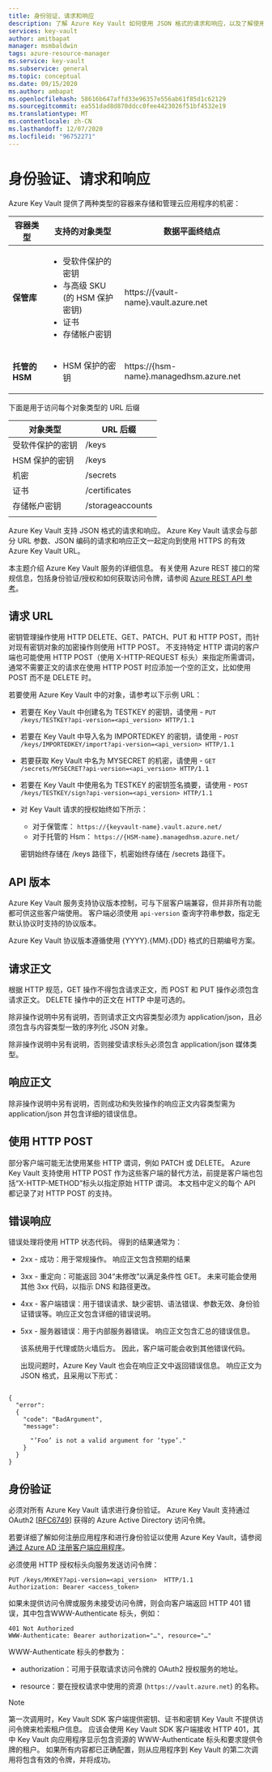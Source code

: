 ```yaml
---
title: 身份验证、请求和响应
description: 了解 Azure Key Vault 如何使用 JSON 格式的请求和响应，以及了解使用密钥保管库所需的身份验证。
services: key-vault
author: amitbapat
manager: msmbaldwin
tags: azure-resource-manager
ms.service: key-vault
ms.subservice: general
ms.topic: conceptual
ms.date: 09/15/2020
ms.author: ambapat
ms.openlocfilehash: 58616b647affd33e96357e556ab61f85d1c62129
ms.sourcegitcommit: ea551dad8d870ddcc0fee4423026f51bf4532e19
ms.translationtype: MT
ms.contentlocale: zh-CN
ms.lasthandoff: 12/07/2020
ms.locfileid: "96752271"
---
```

# <a name="authentication-requests-and-responses"></a>身份验证、请求和响应

Azure Key Vault 提供了两种类型的容器来存储和管理云应用程序的机密：

|容器类型|支持的对象类型|数据平面终结点|
|--|--|--|
| **保管库**|<ul><li>受软件保护的密钥</li><li>与高级 SKU (的 HSM 保护密钥) </li><li>证书</li><li>存储帐户密钥</li></ul> | https://{vault-name}.vault.azure.net
|**托管的 HSM** |<ul><li>HSM 保护的密钥</li></ul> | https://{hsm-name}.managedhsm.azure.net

下面是用于访问每个对象类型的 URL 后缀

|对象类型|URL 后缀|
|--|--|
|受软件保护的密钥| /keys |
|HSM 保护的密钥| /keys |
|机密|/secrets|
|证书| /certificates|
|存储帐户密钥|/storageaccounts
||

Azure Key Vault 支持 JSON 格式的请求和响应。 Azure Key Vault 请求会与部分 URL 参数、JSON 编码的请求和响应正文一起定向到使用 HTTPS 的有效 Azure Key Vault URL。

本主题介绍 Azure Key Vault 服务的详细信息。 有关使用 Azure REST 接口的常规信息，包括身份验证/授权和如何获取访问令牌，请参阅 [Azure REST API 参考](/rest/api/azure)。

## <a name="request-url"></a>请求 URL  
 密钥管理操作使用 HTTP DELETE、GET、PATCH、PUT 和 HTTP POST，而针对现有密钥对象的加密操作则使用 HTTP POST。 不支持特定 HTTP 谓词的客户端也可能使用 HTTP POST（使用 X-HTTP-REQUEST 标头）来指定所需谓词，通常不需要正文的请求在使用 HTTP POST 时应添加一个空的正文，比如使用 POST 而不是 DELETE 时。  

 若要使用 Azure Key Vault 中的对象，请参考以下示例 URL：  

- 若要在 Key Vault 中创建名为 TESTKEY 的密钥，请使用 - `PUT /keys/TESTKEY?api-version=<api_version> HTTP/1.1`  

- 若要在 Key Vault 中导入名为 IMPORTEDKEY 的密钥，请使用 - `POST /keys/IMPORTEDKEY/import?api-version=<api_version> HTTP/1.1`  

- 若要获取 Key Vault 中名为 MYSECRET 的机密，请使用 - `GET /secrets/MYSECRET?api-version=<api_version> HTTP/1.1`  

- 若要在 Key Vault 中使用名为 TESTKEY 的密钥签名摘要，请使用 - `POST /keys/TESTKEY/sign?api-version=<api_version> HTTP/1.1`  

- 对 Key Vault 请求的授权始终如下所示：
  - 对于保管库： `https://{keyvault-name}.vault.azure.net/`
  - 对于托管的 Hsm： `https://{HSM-name}.managedhsm.azure.net/`

  密钥始终存储在 /keys 路径下，机密始终存储在 /secrets 路径下。  

## <a name="api-version"></a>API 版本  
 Azure Key Vault 服务支持协议版本控制，可与下层客户端兼容，但并非所有功能都可供这些客户端使用。 客户端必须使用 `api-version` 查询字符串参数，指定无默认协议时支持的协议版本。  

 Azure Key Vault 协议版本遵循使用 {YYYY}.{MM}.{DD} 格式的日期编号方案。  

## <a name="request-body"></a>请求正文  
 根据 HTTP 规范，GET 操作不得包含请求正文，而 POST 和 PUT 操作必须包含请求正文。 DELETE 操作中的正文在 HTTP 中是可选的。  

 除非操作说明中另有说明，否则请求正文内容类型必须为 application/json，且必须包含与内容类型一致的序列化 JSON 对象。  

 除非操作说明中另有说明，否则接受请求标头必须包含 application/json 媒体类型。  

## <a name="response-body"></a>响应正文  
 除非操作说明中另有说明，否则成功和失败操作的响应正文内容类型需为 application/json 并包含详细的错误信息。  

## <a name="using-http-post"></a>使用 HTTP POST  
 部分客户端可能无法使用某些 HTTP 谓词，例如 PATCH 或 DELETE。 Azure Key Vault 支持使用 HTTP POST 作为这些客户端的替代方法，前提是客户端也包括“X-HTTP-METHOD”标头以指定原始 HTTP 谓词。 本文档中定义的每个 API 都记录了对 HTTP POST 的支持。  

## <a name="error-responses"></a>错误响应  
 错误处理将使用 HTTP 状态代码。 得到的结果通常为：  

- 2xx - 成功：用于常规操作。 响应正文包含预期的结果  

- 3xx - 重定向：可能返回 304“未修改”以满足条件性 GET。 未来可能会使用其他 3xx 代码，以指示 DNS 和路径更改。  

- 4xx - 客户端错误：用于错误请求、缺少密钥、语法错误、参数无效、身份验证错误等。响应正文包含详细的错误说明。  

- 5xx - 服务器错误：用于内部服务器错误。 响应正文包含汇总的错误信息。  

  该系统用于代理或防火墙后方。 因此，客户端可能会收到其他错误代码。  

  出现问题时，Azure Key Vault 也会在响应正文中返回错误信息。 响应正文为 JSON 格式，且采用以下形式：  

```  

{  
  "error":  
  {  
    "code": "BadArgument",  
    "message":  

      "’Foo’ is not a valid argument for ‘type’."  
    }  
  }  
}  

```  

## <a name="authentication"></a>身份验证  
 必须对所有 Azure Key Vault 请求进行身份验证。 Azure Key Vault 支持通过 OAuth2 [[RFC6749](https://tools.ietf.org/html/rfc6749)] 获得的 Azure Active Directory 访问令牌。 
 
 若要详细了解如何注册应用程序和进行身份验证以使用 Azure Key Vault，请参阅[通过 Azure AD 注册客户端应用程序](/rest/api/azure/index#register-your-client-application-with-azure-ad)。
 
 必须使用 HTTP 授权标头向服务发送访问令牌：  

```  
PUT /keys/MYKEY?api-version=<api_version>  HTTP/1.1  
Authorization: Bearer <access_token>  

```  

 如果未提供访问令牌或服务未接受访问令牌，则会向客户端返回 HTTP 401 错误，其中包含WWW-Authenticate 标头，例如：  

```  
401 Not Authorized  
WWW-Authenticate: Bearer authorization="…", resource="…"  

```  

 WWW-Authenticate 标头的参数为：  

-   authorization：可用于获取请求访问令牌的 OAuth2 授权服务的地址。  

-   resource：要在授权请求中使用的资源 (`https://vault.azure.net`) 的名称。

> [!NOTE]
> 第一次调用时，Key Vault SDK 客户端提供密钥、证书和密钥 Key Vault 不提供访问令牌来检索租户信息。 应该会使用 Key Vault SDK 客户端接收 HTTP 401，其中 Key Vault 向应用程序显示包含资源的 WWW-Authenticate 标头和要求提供令牌的租户。 如果所有内容都已正确配置，则从应用程序到 Key Vault 的第二次调用将包含有效的令牌，并将成功。 

